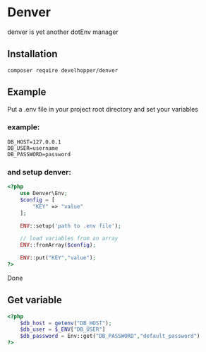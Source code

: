 # Denver

denver is yet another dotEnv manager

## Installation

```console
composer require develhopper/denver
```

## Example

Put a .env file in your project root directory and set your variables

### example:
```
DB_HOST=127.0.0.1
DB_USER=username
DB_PASSWORD=password
```

### and setup denver: 

```php
<?php
    use Denver\Env;
	$config = [
		"KEY" => "value"
	];

    ENV::setup('path to .env file');

	// load variables from an array
	ENV::fromArray($config);

	ENV::put("KEY","value");
?>
```

Done

## Get variable

```php
<?php
    $db_host = getenv("DB_HOST");
	$db_user = $_ENV["DB_USER"]
	$db_password = Env::get("DB_PASSWORD","default_password")
?>
```
